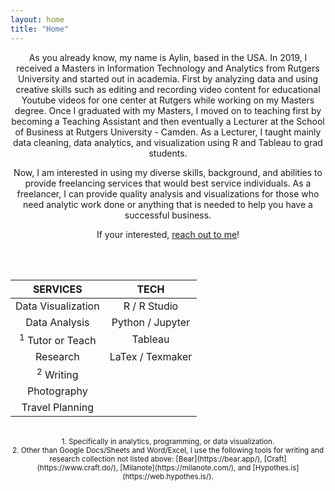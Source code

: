 ```yaml
---
layout: home
title: "Home"
---
```


<center>
 
As you already know, my name is Aylin, based in the USA. In 2019, I received a Masters in Information Technology and Analytics from Rutgers University and started out in academia. First by analyzing data and using creative skills such as editing and recording video content for educational Youtube videos for one center at Rutgers while working on my Masters degree. Once I graduated with my Masters, I moved on to teaching first by becoming a Teaching Assistant and then eventually a Lecturer at the School of Business at Rutgers University - Camden. As a Lecturer, I taught mainly data cleaning, data analytics, and visualization using R and Tableau to grad students.  

Now, I am interested in using my diverse skills, background, and abilities to provide freelancing services that would best service individuals. As a freelancer, I can provide quality analysis and visualizations for those who need analytic work done or anything that is needed to help you have a successful business. 

If your interested, [reach out to me](mailto:akosar077@gmail.com)!


<br>
<br>


 SERVICES                                                   |  TECH         
:----------------------------------------------------------:| :-----------------:
  Data Visualization                                        |  R / R Studio     
  Data Analysis                                             |  Python / Jupyter  
  <sup>1</sup> Tutor or Teach                               |  Tableau          
  Research                                                  |    LaTex / Texmaker  
<sup>2</sup>  Writing                                       |      
  Photography                                               |         
  Travel Planning                                           |    

 <br>
 <sup> 1. Specifically in analytics, programming, or data visualization.</sup> <br>
 <sup> 2. Other than Google Docs/Sheets and Word/Excel, I use the following tools for writing and research collection not listed above: [Bear](https://bear.app/), [Craft](https://www.craft.do/), [Milanote](https://milanote.com/), and [Hypothes.is](https://web.hypothes.is/). </sup> <br>

<br>
</center>
